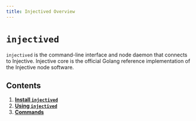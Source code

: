 ```yaml
---
title: Injectived Overview
---
```


# `injectived`

`injectived` is the command-line interface and node daemon that connects to Injective. Injective core is the official Golang reference implementation of the Injective node software.


## Contents

1. **[Install `injectived`](./01_install.md)**
2. **[Using `injectived`](./02_using.md)**
3. **[Commands](./03_commands.md)**